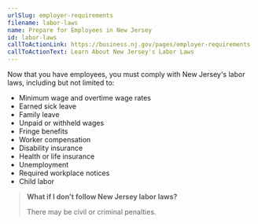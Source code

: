 ```yaml
---
urlSlug: employer-requirements
filename: labor-laws
name: Prepare for Employees in New Jersey
id: labor-laws
callToActionLink: https://business.nj.gov/pages/employer-requirements
callToActionText: Learn About New Jersey's Labor Laws
---
```


Now that you have employees, you must comply with New Jersey's labor laws, including but not limited to:

- Minimum wage and overtime wage rates
- Earned sick leave
- Family leave
- Unpaid or withheld wages
- Fringe benefits
- Worker compensation
- Disability insurance
- Health or life insurance
- Unemployment
- Required workplace notices
- Child labor

> **What if I don't follow New Jersey labor laws?**
>
> There may be civil or criminal penalties.
